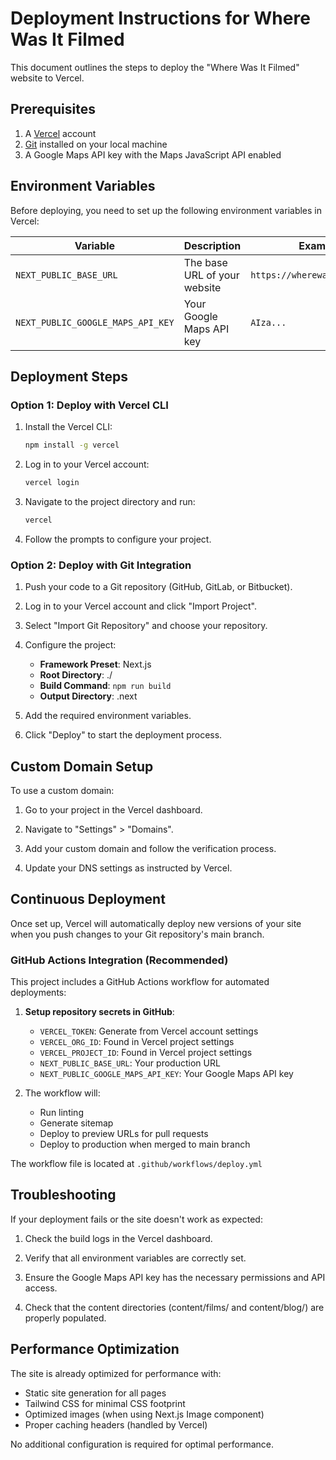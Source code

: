 # Deployment Instructions for Where Was It Filmed

This document outlines the steps to deploy the "Where Was It Filmed" website to Vercel.

## Prerequisites

1. A [Vercel](https://vercel.com) account
2. [Git](https://git-scm.com/) installed on your local machine
3. A Google Maps API key with the Maps JavaScript API enabled

## Environment Variables

Before deploying, you need to set up the following environment variables in Vercel:

| Variable | Description | Example |
| -------- | ----------- | ------- |
| `NEXT_PUBLIC_BASE_URL` | The base URL of your website | `https://wherewasitfilmed.co` |
| `NEXT_PUBLIC_GOOGLE_MAPS_API_KEY` | Your Google Maps API key | `AIza...` |

## Deployment Steps

### Option 1: Deploy with Vercel CLI

1. Install the Vercel CLI:
   ```bash
   npm install -g vercel
   ```

2. Log in to your Vercel account:
   ```bash
   vercel login
   ```

3. Navigate to the project directory and run:
   ```bash
   vercel
   ```

4. Follow the prompts to configure your project.

### Option 2: Deploy with Git Integration

1. Push your code to a Git repository (GitHub, GitLab, or Bitbucket).

2. Log in to your Vercel account and click "Import Project".

3. Select "Import Git Repository" and choose your repository.

4. Configure the project:
   - **Framework Preset**: Next.js
   - **Root Directory**: ./
   - **Build Command**: `npm run build`
   - **Output Directory**: .next

5. Add the required environment variables.

6. Click "Deploy" to start the deployment process.

## Custom Domain Setup

To use a custom domain:

1. Go to your project in the Vercel dashboard.

2. Navigate to "Settings" > "Domains".

3. Add your custom domain and follow the verification process.

4. Update your DNS settings as instructed by Vercel.

## Continuous Deployment

Once set up, Vercel will automatically deploy new versions of your site when you push changes to your Git repository's main branch.

### GitHub Actions Integration (Recommended)

This project includes a GitHub Actions workflow for automated deployments:

1. **Setup repository secrets in GitHub**:
   - `VERCEL_TOKEN`: Generate from Vercel account settings
   - `VERCEL_ORG_ID`: Found in Vercel project settings
   - `VERCEL_PROJECT_ID`: Found in Vercel project settings
   - `NEXT_PUBLIC_BASE_URL`: Your production URL
   - `NEXT_PUBLIC_GOOGLE_MAPS_API_KEY`: Your Google Maps API key

2. The workflow will:
   - Run linting
   - Generate sitemap
   - Deploy to preview URLs for pull requests
   - Deploy to production when merged to main branch

The workflow file is located at `.github/workflows/deploy.yml`

## Troubleshooting

If your deployment fails or the site doesn't work as expected:

1. Check the build logs in the Vercel dashboard.

2. Verify that all environment variables are correctly set.

3. Ensure the Google Maps API key has the necessary permissions and API access.

4. Check that the content directories (content/films/ and content/blog/) are properly populated.

## Performance Optimization

The site is already optimized for performance with:

- Static site generation for all pages
- Tailwind CSS for minimal CSS footprint
- Optimized images (when using Next.js Image component)
- Proper caching headers (handled by Vercel)

No additional configuration is required for optimal performance. 
